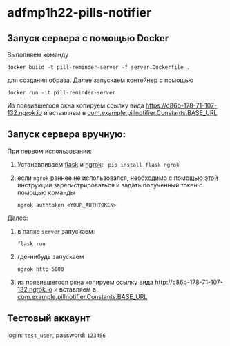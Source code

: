 # adfmp1h22-pills-notifier

## Запуск сервера с помощью Docker
Выполняем команду
```
docker build -t pill-reminder-server -f server.Dockerfile .
```
для создания образа. Далее запускаем контейнер с помощью
```
docker run -it pill-reminder-server
```
Из появившегося окна копируем ссылку вида https://c86b-178-71-107-132.ngrok.io и 
вставляем в [сom.example.pillnotifier.Constants.BASE_URL](https://github.com/OSLL/adfmp1h22-pills-notifier/blob/server/app/src/main/java/com/example/pillnotifier/Constants.kt#L4)

## Запуск сервера вручную:
При первом использовании:
1) Устанавливаем [flask](https://flask.palletsprojects.com/en/2.0.x/) и
   [ngrok](https://ngrok.com/download):
   ` pip install flask ngrok`
2) если `ngrok` раннее не использовался, необходимо с помощью [этой](https://ngrok.com/docs#getting-started-authtoken)
инструкции  зарегистрироваться и задать  полученный токен с помощью команды

   `ngrok authtoken <YOUR_AUTHTOKEN>`

Далее:
1) в папке `server` запускаем:
  
   `flask run`
2) где-нибудь запускаем

   `ngrok http 5000`
3) из появившегося окна копируем ссылку вида http://c86b-178-71-107-132.ngrok.io и 
вставляем в [сom.example.pillnotifier.Constants.BASE_URL](https://github.com/OSLL/adfmp1h22-pills-notifier/blob/server/app/src/main/java/com/example/pillnotifier/Constants.kt#L4)

## Тестовый аккаунт
login: `test_user`,
password: `123456`
